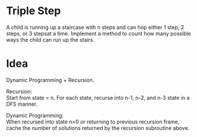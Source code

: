 # Triple Step  
A child is running up a staircase with n steps and can hop either 1 step, 2 steps, or 3 stepsat a time. Implement a method to count how many possible ways the child can run up the stairs.  

# Idea  
Dynamic Programming + Recursion.  

Recursion:  
Start from state = n. For each state, recurse into n-1, n-2, and n-3 state in a DFS manner.  
  
Dynamic Programming:  
When recursed into state n=0 or returning to previous recursion frame, cache the number of solutions returned by the recursion subroutine above.  





